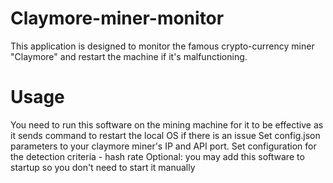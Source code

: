 # Claymore-miner-monitor
This application is designed to monitor the famous crypto-currency miner "Claymore" and restart the machine if it's malfunctioning.

# Usage
You need to run this software on the mining machine for it to be effective as it sends command to restart the local OS if there is an issue
Set config.json parameters to your claymore miner's IP and API port.
Set configuration for the detection criteria - hash rate
Optional: you may add this software to startup so you don't need to start it manually